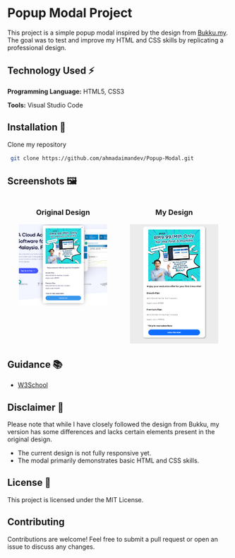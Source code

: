 # Popup Modal Project

This project is a simple popup modal inspired by the design from [Bukku.my](https://bukku.my/).
The goal was to test and improve my HTML and CSS skills by replicating a professional design.

## Technology Used ⚡

**Programming Language:** HTML5, CSS3

**Tools:** Visual Studio Code

## Installation 🔌

Clone my repository

```bash
 git clone https://github.com/ahmadaimandev/Popup-Modal.git
```

## Screenshots 🖼

<div style="display: flex; justify-content: space-between;">
    <div style="flex: 1; text-align: center;">
        <h3>Original Design</h3>
        <img src="/preview-image/original.png" alt="Original Design" style="max-width: 200px; height: auto;">
    </div>
    <div style="flex: 1; text-align: center;">
        <h3>My Design</h3>
        <img src="/preview-image/preview.png" alt="My Design" style="max-width: 200px; height: auto;">
    </div>
</div>

## Guidance 📚

- [W3School](https://www.w3schools.com/)

## Disclaimer 🚫

Please note that while I have closely followed the design from Bukku, my version has some differences and lacks certain elements present in the original design.

- The current design is not fully responsive yet.
- The modal primarily demonstrates basic HTML and CSS skills.

## License 📃

This project is licensed under the MIT License.

## Contributing

Contributions are welcome! Feel free to submit a pull request or open an issue to discuss any changes.
